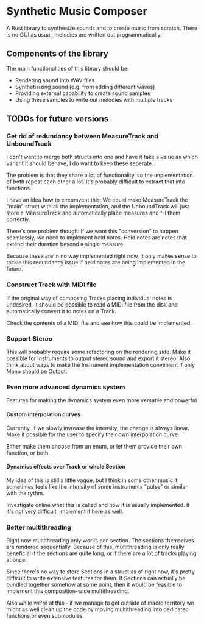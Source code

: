# Synthetic Music Composer

A Rust library to synthesize sounds and to create music from scratch. There is
no GUI as usual, melodies are written out programmatically.

## Components of the library

The main functionalities of this library should be:

- Rendering sound into WAV files
- Synthetisizing sound (e.g. from adding different waves)
- Providing external capability to create sound samples
- Using these samples to write out melodies with multiple tracks

## TODOs for future versions

### Get rid of redundancy between MeasureTrack and UnboundTrack

I don't want to merge both structs into one and have it take a value as which
variant it should behave, I do want to keep these seperate.

The problem is that they share a lot of functionality, so the implementation
of both repeat each other a lot. It's probably difficult to extract that into
functions.

I have an idea how to circumvent this: We could make MeasureTrack the "main"
struct with all the implementation, and the UnboundTrack will just store a
MeasureTrack and automatically place measures and fill them correctly.

There's one problem though: If we want this "conversion" to happen seamlessly,
we need to implement held notes. Held notes are notes that extend their duration
beyond a single measure.

Because these are in no way implemented right now, it only makes sense to tackle
this redundancy issue if held notes are being implemented in the future.

### Construct Track with MIDI file

If the original way of composing Tracks placing individual notes is undesired,
it should be possible to read a MIDI file from the disk and automatically
convert it to notes on a Track.

Check the contents of a MIDI file and see how this could be implemented.

### Support Stereo

This will probably require some refactoring on the rendering side. Make it
possible for Instruments to output stereo sound and export it stereo. Also think
about ways to make the Instrument implementation convenient if only Mono should
be Output.

### Even more advanced dynamics system

Features for making the dynamics system even more versatile and powerful

#### Custom interpolation curves

Currently, if we slowly invrease the intensity, the change is always linear.
Make it possible for the user to specify their own interpolation curve.

Either make them choose from an enum, or let them provide their own function,
or both.

#### Dynamics effects over Track or whole Section

My idea of this is still a little vague, but I think in some other music it
sometimes feels like the intensity of some instruments "pulse" or similar with
the rythm.

Investigate online what this is called and how it is usually implemented. If
it's not very difficult, implement it here as well.

### Better multithreading

Right now multithreading only works per-section. The sections themselves are
rendered sequentially. Because of this, multithreading is only really beneficial
if the sections are quite long, or if there are a lot of tracks playing at once.

Since there's no way to store Sections in a struct as of right now, it's pretty
difficult to write extensive features for them. If Sections can actually be
bundled together somehow at some point, then it would be feasible to implement
this composition-wide multithreading.

Also while we're at this - if we manage to get outside of macro territory we
might as well clean up the code by moving multithreading into dedicated
functions or even submodules.
